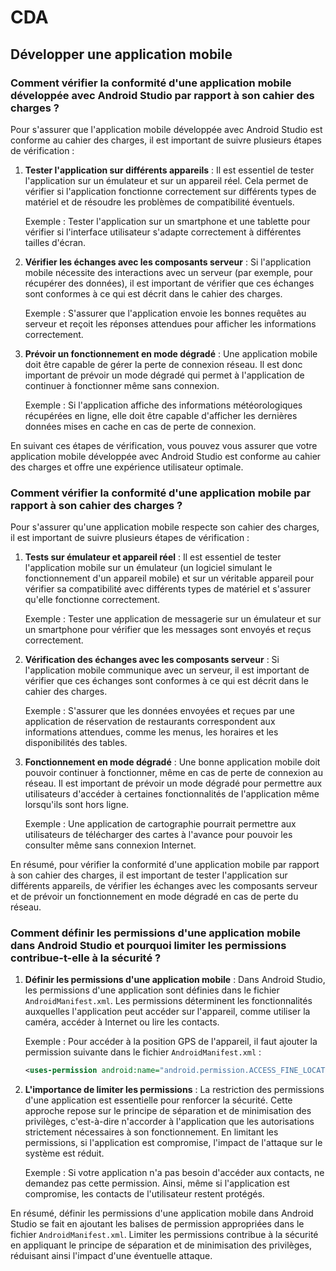 # CDA

## Développer une application mobile

### Comment vérifier la conformité d'une application mobile développée avec Android Studio par rapport à son cahier des charges ?

Pour s'assurer que l'application mobile développée avec Android Studio est conforme au cahier des charges, il est important de suivre plusieurs étapes de vérification :

1. **Tester l'application sur différents appareils** : Il est essentiel de tester l'application sur un émulateur et sur un appareil réel. Cela permet de vérifier si l'application fonctionne correctement sur différents types de matériel et de résoudre les problèmes de compatibilité éventuels.

   Exemple : Tester l'application sur un smartphone et une tablette pour vérifier si l'interface utilisateur s'adapte correctement à différentes tailles d'écran.

2. **Vérifier les échanges avec les composants serveur** : Si l'application mobile nécessite des interactions avec un serveur (par exemple, pour récupérer des données), il est important de vérifier que ces échanges sont conformes à ce qui est décrit dans le cahier des charges.

   Exemple : S'assurer que l'application envoie les bonnes requêtes au serveur et reçoit les réponses attendues pour afficher les informations correctement.

3. **Prévoir un fonctionnement en mode dégradé** : Une application mobile doit être capable de gérer la perte de connexion réseau. Il est donc important de prévoir un mode dégradé qui permet à l'application de continuer à fonctionner même sans connexion.

   Exemple : Si l'application affiche des informations météorologiques récupérées en ligne, elle doit être capable d'afficher les dernières données mises en cache en cas de perte de connexion.

En suivant ces étapes de vérification, vous pouvez vous assurer que votre application mobile développée avec Android Studio est conforme au cahier des charges et offre une expérience utilisateur optimale.

### Comment vérifier la conformité d'une application mobile par rapport à son cahier des charges ?

Pour s'assurer qu'une application mobile respecte son cahier des charges, il est important de suivre plusieurs étapes de vérification :

1. **Tests sur émulateur et appareil réel** : Il est essentiel de tester l'application mobile sur un émulateur (un logiciel simulant le fonctionnement d'un appareil mobile) et sur un véritable appareil pour vérifier sa compatibilité avec différents types de matériel et s'assurer qu'elle fonctionne correctement.

   Exemple : Tester une application de messagerie sur un émulateur et sur un smartphone pour vérifier que les messages sont envoyés et reçus correctement.

2. **Vérification des échanges avec les composants serveur** : Si l'application mobile communique avec un serveur, il est important de vérifier que ces échanges sont conformes à ce qui est décrit dans le cahier des charges.

   Exemple : S'assurer que les données envoyées et reçues par une application de réservation de restaurants correspondent aux informations attendues, comme les menus, les horaires et les disponibilités des tables.

3. **Fonctionnement en mode dégradé** : Une bonne application mobile doit pouvoir continuer à fonctionner, même en cas de perte de connexion au réseau. Il est important de prévoir un mode dégradé pour permettre aux utilisateurs d'accéder à certaines fonctionnalités de l'application même lorsqu'ils sont hors ligne.

   Exemple : Une application de cartographie pourrait permettre aux utilisateurs de télécharger des cartes à l'avance pour pouvoir les consulter même sans connexion Internet.

En résumé, pour vérifier la conformité d'une application mobile par rapport à son cahier des charges, il est important de tester l'application sur différents appareils, de vérifier les échanges avec les composants serveur et de prévoir un fonctionnement en mode dégradé en cas de perte du réseau.

### Comment définir les permissions d'une application mobile dans Android Studio et pourquoi limiter les permissions contribue-t-elle à la sécurité ?

1. **Définir les permissions d'une application mobile** : Dans Android Studio, les permissions d'une application sont définies dans le fichier `AndroidManifest.xml`. Les permissions déterminent les fonctionnalités auxquelles l'application peut accéder sur l'appareil, comme utiliser la caméra, accéder à Internet ou lire les contacts.

   Exemple : Pour accéder à la position GPS de l'appareil, il faut ajouter la permission suivante dans le fichier `AndroidManifest.xml` :

   ```xml
   <uses-permission android:name="android.permission.ACCESS_FINE_LOCATION" />
   ```

2. **L'importance de limiter les permissions** : La restriction des permissions d'une application est essentielle pour renforcer la sécurité. Cette approche repose sur le principe de séparation et de minimisation des privilèges, c'est-à-dire n'accorder à l'application que les autorisations strictement nécessaires à son fonctionnement. En limitant les permissions, si l'application est compromise, l'impact de l'attaque sur le système est réduit.

   Exemple : Si votre application n'a pas besoin d'accéder aux contacts, ne demandez pas cette permission. Ainsi, même si l'application est compromise, les contacts de l'utilisateur restent protégés.

En résumé, définir les permissions d'une application mobile dans Android Studio se fait en ajoutant les balises de permission appropriées dans le fichier `AndroidManifest.xml`. Limiter les permissions contribue à la sécurité en appliquant le principe de séparation et de minimisation des privilèges, réduisant ainsi l'impact d'une éventuelle attaque.
